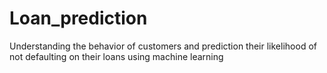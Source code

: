 # Loan_prediction
Understanding the behavior of customers and prediction their likelihood of not defaulting on their loans using machine learning
